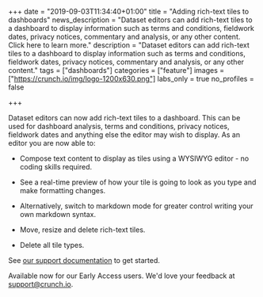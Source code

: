 +++
date = "2019-09-03T11:34:40+01:00"
title = "Adding rich-text tiles to dashboards"
news_description = "Dataset editors can add rich-text tiles to a dashboard to display information such as terms and conditions, fieldwork dates, privacy notices, commentary and analysis, or any other content. Click here to learn more."
description = "Dataset editors can add rich-text tiles to a dashboard to display information such as terms and conditions, fieldwork dates, privacy notices, commentary and analysis, or any other content."
tags = ["dashboards"]
categories = ["feature"]
images = ["https://crunch.io/img/logo-1200x630.png"]
labs_only = true
no_profiles = false

+++

Dataset editors can now add rich-text tiles to a dashboard. This can be used for dashboard analysis, terms and conditions, privacy notices, fieldwork dates and anything else the editor may wish to display. As an editor you are now able to:

* Compose text content to display as tiles using a WYSIWYG editor - no coding skills required.

* See a real-time preview of how your tile is going to look as you type and make formatting changes.

* Alternatively, switch to markdown mode for greater control writing your own markdown syntax.

* Move, resize and delete rich-text tiles.

* Delete all tile types.


See [our support documentation](http://support.crunch.io/articles/TAB7n65c/How-to-add-a-richtext-tile-to-a-dashboard) to get started.

Available now for our Early Access users. We'd love your feedback at support@crunch.io.

